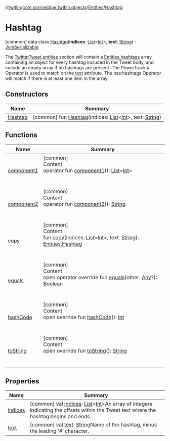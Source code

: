 //[twitlin](../../../index.md)/[com.sorrowblue.twitlin.objects](../../index.md)/[Entities](../index.md)/[Hashtag](index.md)



# Hashtag  
 [common] data class [Hashtag](index.md)(**indices**: [List](https://kotlinlang.org/api/latest/jvm/stdlib/kotlin.collections/-list/index.html)<[Int](https://kotlinlang.org/api/latest/jvm/stdlib/kotlin/-int/index.html)>, **text**: [String](https://kotlinlang.org/api/latest/jvm/stdlib/kotlin/-string/index.html)) : [JvmSerializable](../../../com.sorrowblue.twitlin.annotation/-jvm-serializable/index.md)

The [TwitterTweet.entities](../../-twitter-tweet/entities.md) section will contain a [Entities.hashtags](../hashtags.md) array containing an object for every hashtag included in the Tweet body, and include an empty array if no hashtags are present. The PowerTrack # Operator is used to match on the [text](text.md) attribute. The has:hashtags Operator will match if there is at least one item in the array.

   


## Constructors  
  
|  Name|  Summary| 
|---|---|
| <a name="com.sorrowblue.twitlin.objects/Entities.Hashtag/Hashtag/#kotlin.collections.List[kotlin.Int]#kotlin.String/PointingToDeclaration/"></a>[Hashtag](-hashtag.md)| <a name="com.sorrowblue.twitlin.objects/Entities.Hashtag/Hashtag/#kotlin.collections.List[kotlin.Int]#kotlin.String/PointingToDeclaration/"></a> [common] fun [Hashtag](-hashtag.md)(indices: [List](https://kotlinlang.org/api/latest/jvm/stdlib/kotlin.collections/-list/index.html)<[Int](https://kotlinlang.org/api/latest/jvm/stdlib/kotlin/-int/index.html)>, text: [String](https://kotlinlang.org/api/latest/jvm/stdlib/kotlin/-string/index.html))   <br>


## Functions  
  
|  Name|  Summary| 
|---|---|
| <a name="com.sorrowblue.twitlin.objects/Entities.Hashtag/component1/#/PointingToDeclaration/"></a>[component1](component1.md)| <a name="com.sorrowblue.twitlin.objects/Entities.Hashtag/component1/#/PointingToDeclaration/"></a>[common]  <br>Content  <br>operator fun [component1](component1.md)(): [List](https://kotlinlang.org/api/latest/jvm/stdlib/kotlin.collections/-list/index.html)<[Int](https://kotlinlang.org/api/latest/jvm/stdlib/kotlin/-int/index.html)>  <br><br><br>
| <a name="com.sorrowblue.twitlin.objects/Entities.Hashtag/component2/#/PointingToDeclaration/"></a>[component2](component2.md)| <a name="com.sorrowblue.twitlin.objects/Entities.Hashtag/component2/#/PointingToDeclaration/"></a>[common]  <br>Content  <br>operator fun [component2](component2.md)(): [String](https://kotlinlang.org/api/latest/jvm/stdlib/kotlin/-string/index.html)  <br><br><br>
| <a name="com.sorrowblue.twitlin.objects/Entities.Hashtag/copy/#kotlin.collections.List[kotlin.Int]#kotlin.String/PointingToDeclaration/"></a>[copy](copy.md)| <a name="com.sorrowblue.twitlin.objects/Entities.Hashtag/copy/#kotlin.collections.List[kotlin.Int]#kotlin.String/PointingToDeclaration/"></a>[common]  <br>Content  <br>fun [copy](copy.md)(indices: [List](https://kotlinlang.org/api/latest/jvm/stdlib/kotlin.collections/-list/index.html)<[Int](https://kotlinlang.org/api/latest/jvm/stdlib/kotlin/-int/index.html)>, text: [String](https://kotlinlang.org/api/latest/jvm/stdlib/kotlin/-string/index.html)): [Entities.Hashtag](index.md)  <br><br><br>
| <a name="kotlin/Any/equals/#kotlin.Any?/PointingToDeclaration/"></a>[equals](../../../com.sorrowblue.twitlin.v2.users/-users-api/-expansion/-companion/index.md#%5Bkotlin%2FAny%2Fequals%2F%23kotlin.Any%3F%2FPointingToDeclaration%2F%5D%2FFunctions%2F1930806739)| <a name="kotlin/Any/equals/#kotlin.Any?/PointingToDeclaration/"></a>[common]  <br>Content  <br>open operator override fun [equals](../../../com.sorrowblue.twitlin.v2.users/-users-api/-expansion/-companion/index.md#%5Bkotlin%2FAny%2Fequals%2F%23kotlin.Any%3F%2FPointingToDeclaration%2F%5D%2FFunctions%2F1930806739)(other: [Any](https://kotlinlang.org/api/latest/jvm/stdlib/kotlin/-any/index.html)?): [Boolean](https://kotlinlang.org/api/latest/jvm/stdlib/kotlin/-boolean/index.html)  <br><br><br>
| <a name="kotlin/Any/hashCode/#/PointingToDeclaration/"></a>[hashCode](../../../com.sorrowblue.twitlin.v2.users/-users-api/-expansion/-companion/index.md#%5Bkotlin%2FAny%2FhashCode%2F%23%2FPointingToDeclaration%2F%5D%2FFunctions%2F1930806739)| <a name="kotlin/Any/hashCode/#/PointingToDeclaration/"></a>[common]  <br>Content  <br>open override fun [hashCode](../../../com.sorrowblue.twitlin.v2.users/-users-api/-expansion/-companion/index.md#%5Bkotlin%2FAny%2FhashCode%2F%23%2FPointingToDeclaration%2F%5D%2FFunctions%2F1930806739)(): [Int](https://kotlinlang.org/api/latest/jvm/stdlib/kotlin/-int/index.html)  <br><br><br>
| <a name="kotlin/Any/toString/#/PointingToDeclaration/"></a>[toString](../../../com.sorrowblue.twitlin.v2.users/-users-api/-expansion/-companion/index.md#%5Bkotlin%2FAny%2FtoString%2F%23%2FPointingToDeclaration%2F%5D%2FFunctions%2F1930806739)| <a name="kotlin/Any/toString/#/PointingToDeclaration/"></a>[common]  <br>Content  <br>open override fun [toString](../../../com.sorrowblue.twitlin.v2.users/-users-api/-expansion/-companion/index.md#%5Bkotlin%2FAny%2FtoString%2F%23%2FPointingToDeclaration%2F%5D%2FFunctions%2F1930806739)(): [String](https://kotlinlang.org/api/latest/jvm/stdlib/kotlin/-string/index.html)  <br><br><br>


## Properties  
  
|  Name|  Summary| 
|---|---|
| <a name="com.sorrowblue.twitlin.objects/Entities.Hashtag/indices/#/PointingToDeclaration/"></a>[indices](indices.md)| <a name="com.sorrowblue.twitlin.objects/Entities.Hashtag/indices/#/PointingToDeclaration/"></a> [common] val [indices](indices.md): [List](https://kotlinlang.org/api/latest/jvm/stdlib/kotlin.collections/-list/index.html)<[Int](https://kotlinlang.org/api/latest/jvm/stdlib/kotlin/-int/index.html)>An array of integers indicating the offsets within the Tweet text where the hashtag begins and ends.   <br>
| <a name="com.sorrowblue.twitlin.objects/Entities.Hashtag/text/#/PointingToDeclaration/"></a>[text](text.md)| <a name="com.sorrowblue.twitlin.objects/Entities.Hashtag/text/#/PointingToDeclaration/"></a> [common] val [text](text.md): [String](https://kotlinlang.org/api/latest/jvm/stdlib/kotlin/-string/index.html)Name of the hashtag, minus the leading ‘#’ character.   <br>

